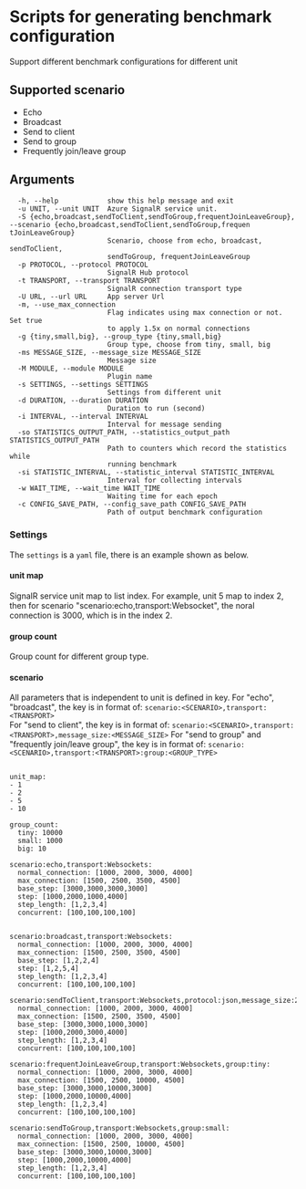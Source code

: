 # Scripts for generating benchmark configuration
Support different benchmark configurations for different unit

## Supported scenario
* Echo
* Broadcast
* Send to client
* Send to group
* Frequently join/leave group

## Arguments
```
  -h, --help            show this help message and exit
  -u UNIT, --unit UNIT  Azure SignalR service unit.
  -S {echo,broadcast,sendToClient,sendToGroup,frequentJoinLeaveGroup}, --scenario {echo,broadcast,sendToClient,sendToGroup,frequen
tJoinLeaveGroup}
                        Scenario, choose from echo, broadcast, sendToClient,
                        sendToGroup, frequentJoinLeaveGroup
  -p PROTOCOL, --protocol PROTOCOL
                        SignalR Hub protocol
  -t TRANSPORT, --transport TRANSPORT
                        SignalR connection transport type
  -U URL, --url URL     App server Url
  -m, --use_max_connection
                        Flag indicates using max connection or not. Set true
                        to apply 1.5x on normal connections
  -g {tiny,small,big}, --group_type {tiny,small,big}
                        Group type, choose from tiny, small, big
  -ms MESSAGE_SIZE, --message_size MESSAGE_SIZE
                        Message size
  -M MODULE, --module MODULE
                        Plugin name
  -s SETTINGS, --settings SETTINGS
                        Settings from different unit
  -d DURATION, --duration DURATION
                        Duration to run (second)
  -i INTERVAL, --interval INTERVAL
                        Interval for message sending
  -so STATISTICS_OUTPUT_PATH, --statistics_output_path STATISTICS_OUTPUT_PATH
                        Path to counters which record the statistics while
                        running benchmark
  -si STATISTIC_INTERVAL, --statistic_interval STATISTIC_INTERVAL
                        Interval for collecting intervals
  -w WAIT_TIME, --wait_time WAIT_TIME
                        Waiting time for each epoch
  -c CONFIG_SAVE_PATH, --config_save_path CONFIG_SAVE_PATH
                        Path of output benchmark configuration

```

### Settings

The `settings` is a `yaml` file, there is an example shown as below.


#### unit map
SignalR service unit map to list index. For example, unit 5 map to index 2, then for scenario "scenario:echo,transport:Websocket", the noral connection is 3000, which is in the index 2. 

#### group count
Group count for different group type.

#### scenario
All parameters that is independent to unit is defined in key.
For "echo", "broadcast", the key is in format of: `scenario:<SCENARIO>,transport:<TRANSPORT>`  
For "send to client", the key is in format of: `scenario:<SCENARIO>,transport:<TRANSPORT>,message_size:<MESSAGE_SIZE>`
For "send to group" and "frequently join/leave group", the key is in format of: `scenario:<SCENARIO>,transport:<TRANSPORT>:group:<GROUP_TYPE>`

```

unit_map:
- 1
- 2
- 5
- 10

group_count:
  tiny: 10000
  small: 1000
  big: 10
 
scenario:echo,transport:Websockets:
  normal_connection: [1000, 2000, 3000, 4000]
  max_connection: [1500, 2500, 3500, 4500]
  base_step: [3000,3000,3000,3000]
  step: [1000,2000,1000,4000]
  step_length: [1,2,3,4]
  concurrent: [100,100,100,100]


scenario:broadcast,transport:Websockets:
  normal_connection: [1000, 2000, 3000, 4000]
  max_connection: [1500, 2500, 3500, 4500]
  base_step: [1,2,2,4]
  step: [1,2,5,4]
  step_length: [1,2,3,4]
  concurrent: [100,100,100,100]

scenario:sendToClient,transport:Websockets,protocol:json,message_size:2048:
  normal_connection: [1000, 2000, 3000, 4000]
  max_connection: [1500, 2500, 3500, 4500]
  base_step: [3000,3000,1000,3000]
  step: [1000,2000,3000,4000]
  step_length: [1,2,3,4]
  concurrent: [100,100,100,100]

scenario:frequentJoinLeaveGroup,transport:Websockets,group:tiny:
  normal_connection: [1000, 2000, 3000, 4000]
  max_connection: [1500, 2500, 10000, 4500]
  base_step: [3000,3000,10000,3000]
  step: [1000,2000,10000,4000]
  step_length: [1,2,3,4]
  concurrent: [100,100,100,100]

scenario:sendToGroup,transport:Websockets,group:small:
  normal_connection: [1000, 2000, 3000, 4000]
  max_connection: [1500, 2500, 10000, 4500]
  base_step: [3000,3000,10000,3000]
  step: [1000,2000,10000,4000]
  step_length: [1,2,3,4]
  concurrent: [100,100,100,100]

```
